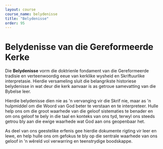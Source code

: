 ```yaml
---
layout: course
course_name: belydenisse
title: "Belydenisse"
order: 95
---
```


# Belydenisse van die Gereformeerde Kerke

Die **Belydenisse** vorm die doktrienle fondament van die Gereformeerde tradisie en verteenwoordig eeue van kerklike wysheid en Skriftuurlike interpretasie. Hierdie versameling sluit die belangrikste historiese belydenisse in wat deur die kerk aanvaar is as getroue samevatting van die Bybelse leer.

Hierdie belydenisse dien nie as 'n vervanging vir die Skrif nie, maar as 'n hulpmiddel om die Woord van God beter te verstaan en te interpreteer. Hulle help ons om die groot waarhede van die geloof sistematies te benader en om ons geloof te bely in die taal en konteks van ons tyd, terwyl ons steeds getrou bly aan die ewige waarhede wat God aan ons geopenbaar het.

As deel van ons geestelike erfenis gee hierdie dokumente rigting vir leer en lewe, en help hulle ons om gefokus te bly op die sentrale waarhede van ons geloof in 'n wêreld vol verwarring en teenstrydige boodskappe.
